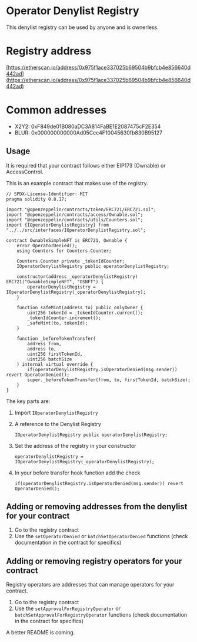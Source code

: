 # Operator Denylist Registry

This denylist registry can be used by anyone and is ownerless.

# Registry address

[https://etherscan.io/address/0x975f1ace337025b69504b9bfcb4e856640d442ad](https://etherscan.io/address/0x975f1ace337025b69504b9bfcb4e856640d442ad)

# Common addresses

* X2Y2: 0xF849de01B080aDC3A814FaBE1E2087475cF2E354
* BLUR: 0x000000000000Ad05Ccc4F10045630fb830B95127

## Usage
It is required that your contract follows either EIP173 (Ownable) or AccessControl.

This is an example contract that makes use of the registry.

```solidity
// SPDX-License-Identifier: MIT
pragma solidity 0.8.17;

import "@openzeppelin/contracts/token/ERC721/ERC721.sol";
import "@openzeppelin/contracts/access/Ownable.sol";
import "@openzeppelin/contracts/utils/Counters.sol";
import {IOperatorDenylistRegistry} from "../../src/interfaces/IOperatorDenylistRegistry.sol";

contract OwnableSimpleNFT is ERC721, Ownable {
    error OperatorDenied();
    using Counters for Counters.Counter;

    Counters.Counter private _tokenIdCounter;
    IOperatorDenylistRegistry public operatorDenylistRegistry;

    constructor(address _operatorDenylistRegistry) ERC721("OwnableSimpleNFT", "OSNFT") {
        operatorDenylistRegistry = IOperatorDenylistRegistry(_operatorDenylistRegistry);
    }

    function safeMint(address to) public onlyOwner {
        uint256 tokenId = _tokenIdCounter.current();
        _tokenIdCounter.increment();
        _safeMint(to, tokenId);
    }

    function _beforeTokenTransfer(
        address from,
        address to,
        uint256 firstTokenId,
        uint256 batchSize
    ) internal virtual override {
        if(operatorDenylistRegistry.isOperatorDenied(msg.sender)) revert OperatorDenied();
        super._beforeTokenTransfer(from, to, firstTokenId, batchSize);
    }
}
```

The key parts are:
1. Import `IOperatorDenylistRegistry`
2. A reference to the Denylist Registry

    `IOperatorDenylistRegistry public operatorDenylistRegistry;`

3. Set the address of the registry in your constructor

    `operatorDenylistRegistry = IOperatorDenylistRegistry(_operatorDenylistRegistry);`

4. In your before transfer hook function add the check

    `if(operatorDenylistRegistry.isOperatorDenied(msg.sender)) revert OperatorDenied();`

## Adding or removing addresses from the denylist for your contract

1. Go to the registry contract
2. Use the `setOperatorDenied` or `batchSetOperatorDenied` functions (check documentation in the contract for specifics)

## Adding or removing registry operators for your contract
Registry operators are addresses that can manage operators for your contract.

1. Go to the registry contract
2. Use the `setApprovalForRegistryOperator` or `batchSetApprovalForRegistryOperator` functions (check documentation in the contract for specifics)

A better README is coming.
